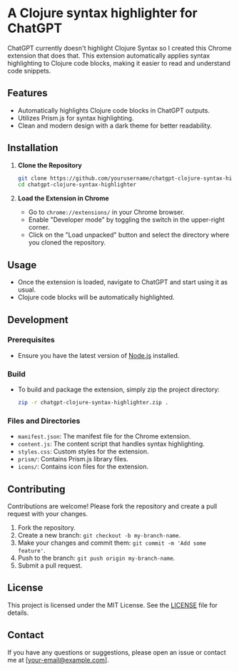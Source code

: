 # A Clojure syntax highlighter for ChatGPT

ChatGPT currently doesn't highlight Clojure Syntax so I created this Chrome extension that does that. This extension automatically applies syntax highlighting to Clojure code blocks, making it easier to read and understand code snippets.

## Features

- Automatically highlights Clojure code blocks in ChatGPT outputs.
- Utilizes Prism.js for syntax highlighting.
- Clean and modern design with a dark theme for better readability.

## Installation

1. **Clone the Repository**
    ```sh
    git clone https://github.com/yourusername/chatgpt-clojure-syntax-highlighter.git
    cd chatgpt-clojure-syntax-highlighter
    ```

2. **Load the Extension in Chrome**
    - Go to `chrome://extensions/` in your Chrome browser.
    - Enable "Developer mode" by toggling the switch in the upper-right corner.
    - Click on the "Load unpacked" button and select the directory where you cloned the repository.

## Usage

- Once the extension is loaded, navigate to ChatGPT and start using it as usual.
- Clojure code blocks will be automatically highlighted.

## Development

### Prerequisites

- Ensure you have the latest version of [Node.js](https://nodejs.org/) installed.

### Build

- To build and package the extension, simply zip the project directory:
    ```sh
    zip -r chatgpt-clojure-syntax-highlighter.zip .
    ```

### Files and Directories

- `manifest.json`: The manifest file for the Chrome extension.
- `content.js`: The content script that handles syntax highlighting.
- `styles.css`: Custom styles for the extension.
- `prism/`: Contains Prism.js library files.
- `icons/`: Contains icon files for the extension.

## Contributing

Contributions are welcome! Please fork the repository and create a pull request with your changes.

1. Fork the repository.
2. Create a new branch: `git checkout -b my-branch-name`.
3. Make your changes and commit them: `git commit -m 'Add some feature'`.
4. Push to the branch: `git push origin my-branch-name`.
5. Submit a pull request.

## License

This project is licensed under the MIT License. See the [LICENSE](LICENSE) file for details.

## Contact

If you have any questions or suggestions, please open an issue or contact me at [your-email@example.com].
